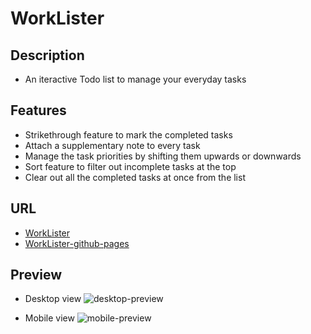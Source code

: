 # WorkLister

## Description
 - An iteractive Todo list to manage your everyday tasks
## Features
 - Strikethrough feature to mark the completed tasks
 - Attach a supplementary note to every task
 - Manage the task priorities by shifting them upwards or downwards
 - Sort feature to filter out incomplete tasks at the top
 - Clear out all the completed tasks at once from the list

## URL
 - [WorkLister](https://worklister-app.netlify.app/)
 - [WorkLister-github-pages](https://kunjan-shah.github.io/WorkLister/)

## Preview
 - Desktop view
![desktop-preview](https://github.com/Kunjan-Shah/WorkLister/blob/master/preview-desktop.png)

 - Mobile view
![mobile-preview](https://github.com/Kunjan-Shah/WorkLister/blob/master/preview-mobile.png)
